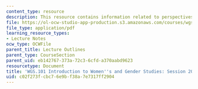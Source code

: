 ```yaml
---
content_type: resource
description: This resource contains information related to perspectives on transgender.
file: https://ol-ocw-studio-app-production.s3.amazonaws.com/courses/wgs-101-introduction-to-womens-and-gender-studies-fall-2014/c02f273fcbc76e9bf38a7e7317ff2904_MITWGS_101F14_Sess20.pdf
file_type: application/pdf
learning_resource_types:
- Lecture Notes
ocw_type: OCWFile
parent_title: Lecture Outlines
parent_type: CourseSection
parent_uid: eb142767-373a-72c3-6cfd-a370aabd9623
resourcetype: Document
title: 'WGS.101 Introduction to Women''s and Gender Studies: Session 20 Lecture Outline'
uid: c02f273f-cbc7-6e9b-f38a-7e7317ff2904
---
```


